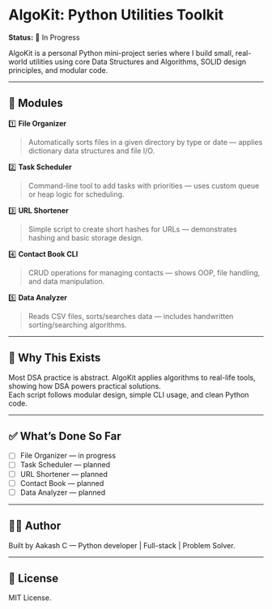# AlgoKit: Python Utilities Toolkit

**Status:** 🚧 In Progress

AlgoKit is a personal Python mini-project series where I build small, real-world utilities using core Data Structures and Algorithms, SOLID design principles, and modular code.

---

## 📌 Modules

1️⃣ **File Organizer**  
> Automatically sorts files in a given directory by type or date — applies dictionary data structures and file I/O.

2️⃣ **Task Scheduler**  
> Command-line tool to add tasks with priorities — uses custom queue or heap logic for scheduling.

3️⃣ **URL Shortener**  
> Simple script to create short hashes for URLs — demonstrates hashing and basic storage design.

4️⃣ **Contact Book CLI**  
> CRUD operations for managing contacts — shows OOP, file handling, and data manipulation.

5️⃣ **Data Analyzer**  
> Reads CSV files, sorts/searches data — includes handwritten sorting/searching algorithms.

---

## 🚀 Why This Exists

Most DSA practice is abstract. AlgoKit applies algorithms to real-life tools, showing how DSA powers practical solutions.  
Each script follows modular design, simple CLI usage, and clean Python code.

---

## ✅ What’s Done So Far

- [ ] File Organizer — in progress
- [ ] Task Scheduler — planned
- [ ] URL Shortener — planned
- [ ] Contact Book — planned
- [ ] Data Analyzer — planned

---

## 👨‍💻 Author

Built by Aakash C — Python developer | Full-stack | Problem Solver.

---

## 📜 License

MIT License.
